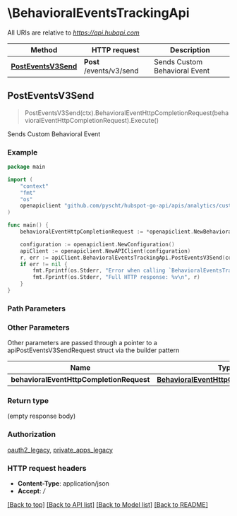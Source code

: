 # \BehavioralEventsTrackingApi

All URIs are relative to *https://api.hubapi.com*

Method | HTTP request | Description
------------- | ------------- | -------------
[**PostEventsV3Send**](BehavioralEventsTrackingApi.md#PostEventsV3Send) | **Post** /events/v3/send | Sends Custom Behavioral Event



## PostEventsV3Send

> PostEventsV3Send(ctx).BehavioralEventHttpCompletionRequest(behavioralEventHttpCompletionRequest).Execute()

Sends Custom Behavioral Event



### Example

```go
package main

import (
    "context"
    "fmt"
    "os"
    openapiclient "github.com/pyscht/hubspot-go-api/apis/analytics/custom_behavioral_events"
)

func main() {
    behavioralEventHttpCompletionRequest := *openapiclient.NewBehavioralEventHttpCompletionRequest("EventName_example", map[string]string{"key": "Inner_example"}) // BehavioralEventHttpCompletionRequest | 

    configuration := openapiclient.NewConfiguration()
    apiClient := openapiclient.NewAPIClient(configuration)
    r, err := apiClient.BehavioralEventsTrackingApi.PostEventsV3Send(context.Background()).BehavioralEventHttpCompletionRequest(behavioralEventHttpCompletionRequest).Execute()
    if err != nil {
        fmt.Fprintf(os.Stderr, "Error when calling `BehavioralEventsTrackingApi.PostEventsV3Send``: %v\n", err)
        fmt.Fprintf(os.Stderr, "Full HTTP response: %v\n", r)
    }
}
```

### Path Parameters



### Other Parameters

Other parameters are passed through a pointer to a apiPostEventsV3SendRequest struct via the builder pattern


Name | Type | Description  | Notes
------------- | ------------- | ------------- | -------------
 **behavioralEventHttpCompletionRequest** | [**BehavioralEventHttpCompletionRequest**](BehavioralEventHttpCompletionRequest.md) |  | 

### Return type

 (empty response body)

### Authorization

[oauth2_legacy](../README.md#oauth2_legacy), [private_apps_legacy](../README.md#private_apps_legacy)

### HTTP request headers

- **Content-Type**: application/json
- **Accept**: */*

[[Back to top]](#) [[Back to API list]](../README.md#documentation-for-api-endpoints)
[[Back to Model list]](../README.md#documentation-for-models)
[[Back to README]](../README.md)

